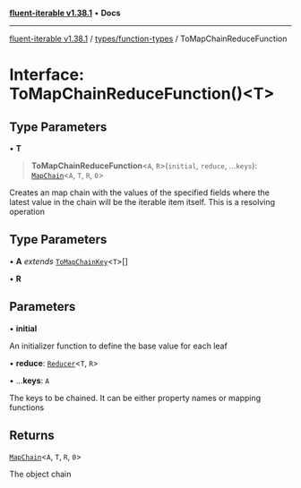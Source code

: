 [**fluent-iterable v1.38.1**](../../../README.md) • **Docs**

***

[fluent-iterable v1.38.1](../../../README.md) / [types/function-types](../README.md) / ToMapChainReduceFunction

# Interface: ToMapChainReduceFunction()\<T\>

## Type Parameters

• **T**

> **ToMapChainReduceFunction**\<`A`, `R`\>(`initial`, `reduce`, ...`keys`): [`MapChain`](../type-aliases/MapChain.md)\<`A`, `T`, `R`, `0`\>

Creates an map chain with the values of the specified fields where the latest
value in the chain will be the iterable item itself. This is a resolving operation

## Type Parameters

• **A** *extends* [`ToMapChainKey`](../type-aliases/ToMapChainKey.md)\<`T`\>[]

• **R**

## Parameters

• **initial**

An initializer function to define the base value for each leaf

• **reduce**: [`Reducer`](../../../index/interfaces/Reducer.md)\<`T`, `R`\>

• ...**keys**: `A`

The keys to be chained. It can be either property names or mapping functions

## Returns

[`MapChain`](../type-aliases/MapChain.md)\<`A`, `T`, `R`, `0`\>

The object chain
